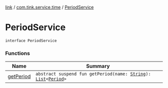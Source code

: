 [link](../../index.md) / [com.tink.service.time](../index.md) / [PeriodService](./index.md)

# PeriodService

`interface PeriodService`

### Functions

| Name | Summary |
|---|---|
| [getPeriod](get-period.md) | `abstract suspend fun getPeriod(name: `[`String`](https://kotlinlang.org/api/latest/jvm/stdlib/kotlin/-string/index.html)`): `[`List`](https://kotlinlang.org/api/latest/jvm/stdlib/kotlin.collections/-list/index.html)`<`[`Period`](../../com.tink.model.time/-period/index.md)`>` |
